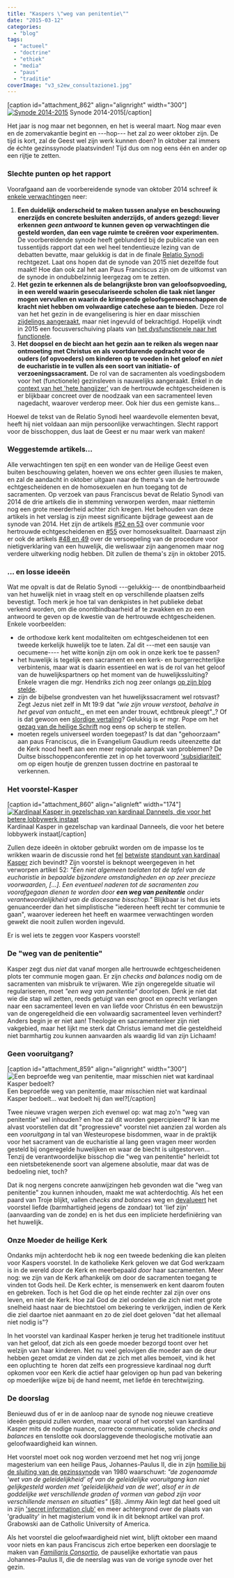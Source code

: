 ```yaml
---
title: "Kaspers \"weg van penitentie\""
date: "2015-03-12"
categories: 
  - "blog"
tags: 
  - "actueel"
  - "doctrine"
  - "ethiek"
  - "media"
  - "paus"
  - "traditie"
coverImage: "v3_s2ew_consultazione1.jpg"
---
```


\[caption id="attachment\_862" align="alignright" width="300"\][![Synode 2014-2015](images/v3_s2ew_consultazione1-300x125.jpg)](http://www.familiam.org/famiglia_eng/church/00005685_Synod_on_the_Family.html) Synode 2014-2015\[/caption\]

Het jaar is nog maar net begonnen, en het is weeral maart. Nog maar even en de zomervakantie begint en ---hop--- het zal zo weer oktober zijn. De tijd is kort, zal de Geest wel zijn werk kunnen doen? In oktober zal immers de échte gezinssynode plaatsvinden! Tijd dus om nog eens één en ander op een rijtje te zetten.

### Slechte punten op het rapport

Voorafgaand aan de voorbereidende synode van oktober 2014 schreef ik [enkele verwachtingen](/blog/acht-van-de-bisschop-en-drie-van-mezelf/) neer:

1. **Een duidelijk onderscheid te maken tussen analyse en beschouwing enerzijds en concrete besluiten anderzijds, of anders gezegd: liever erkennen** **_geen antwoord_** **te kunnen geven op verwachtingen die gesteld worden, dan een vage ruimte te creëren voor experimenten.** De voorbereidende synode heeft geblunderd bij de publicatie van een tussentijds rapport dat een wel heel tendentieuze lezing van de debatten bevatte, maar gelukkig is dat in de finale [Relatio Synodi](http://rkdocumenten.nl/rkdocs/index.php?mi=600&doc=5675) rechtgezet. Laat ons hopen dat de synode van 2015 niet dezelfde fout maakt! Hoe dan ook zal het aan Paus Franciscus zijn om de uitkomst van de synode in ondubbelzinnig leergezag om te zetten.
2. **Het gezin te erkennen als de belangrijkste bron van geloofsopvoeding, in een wereld waarin geseculariseerde scholen die taak niet langer mogen vervullen en waarin de krimpende geloofsgemeenschappen de kracht niet hebben om volwaardige catechese aan te bieden.** Deze rol van het het gezin in de evangelisering is hier en daar misschien [zijdelings aangeraakt](http://rkdocumenten.nl/rkdocs/index.php?mi=600&doc=5675&id=9992), maar niet ingevuld of bekrachtigd. Hopelijk vindt in 2015 een focusverschuiving plaats van [het dysfunctionele naar het functionele](http://blog.adw.org/2014/12/focused-on-the-dysfunctional-a-consideration-of-the-need-for-the-synod-on-the-family-to-refocus-on-the-family/).
3. **Het doopsel en de biecht aan het gezin aan te reiken als wegen naar ontmoeting met Christus en als voortdurende opdracht voor de ouders (of opvoeders) om kinderen op te voeden in het geloof en** **_niet_** **de eucharistie in te vullen als een soort van initiatie- of verzoeningssacrament.** De rol van de sacramenten als voedingsbodem voor het (functionele) gezinsleven is nauwelijks aangeraakt. Enkel in de [context van het 'hete hangijzer'](http://rkdocumenten.nl/rkdocs/index.php?mi=600&doc=5675&id=9989&highlight=verzoening#al52) van de hertrouwde echtgescheidenen is er blijkbaar concreet over de noodzaak van een sacramenteel leven nagedacht, waarover verderop meer. Ook hier dus een gemiste kans...

Hoewel de tekst van de Relatio Synodi heel waardevolle elementen bevat, heeft hij niet voldaan aan mijn persoonlijke verwachtingen. Slecht rapport voor de bisschoppen, dus laat de Geest er nu maar werk van maken!

### Weggestemde artikels...

Alle verwachtingen ten spijt en een wonder van de Heilige Geest even buiten beschouwing gelaten, hoeven we ons echter geen illusies te maken, en zal de aandacht in oktober uitgaan naar de thema's van de hertrouwde echtgescheidenen en de homosexuelen en hun toegang tot de sacramenten. Op verzoek van paus Franciscus bevat de Relatio Synodi van 2014 de drie artikels die in stemming verworpen werden, maar niettemin nog een grote meerderheid achter zich kregen. Het behouden van deze artikels in het verslag is zijn meest significante bijdrage geweest aan de synode van 2014. Het zijn de artikels [#52 en 53](http://rkdocumenten.nl/rkdocs/index.php?mi=600&doc=5675&id=9989) over communie voor hertrouwde echtgescheidenen en [#55](http://rkdocumenten.nl/rkdocs/index.php?mi=600&doc=5675&id=9990) over homoseksualiteit. Daarnaast zijn er ook de artikels [#48 en 49](http://rkdocumenten.nl/rkdocs/index.php?mi=600&doc=5675&id=9989#al48) over de versoepeling van de procedure voor nietigverklaring van een huwelijk, die weliswaar zijn aangenomen maar nog verdere uitwerking nodig hebben. Dít zullen de thema's zijn in oktober 2015.

### ... en losse ideeën

Wat me opvalt is dat de Relatio Synodi ---gelukkig--- de onontbindbaarheid van het huwelijk niet in vraag stelt en op verschillende plaatsen zelfs bevestigt. Toch merk je hoe tal van denkpistes in het publieke debat verkend worden, om die onontbindbaarheid af te zwakken en zo een antwoord te geven op de kwestie van de hertrouwde echtgescheidenen. Enkele voorbeelden:

- de orthodoxe kerk kent modaliteiten om echtgescheidenen tot een tweede kerkelijk huwelijk toe te laten. Zal dit ---met een sausje van oecumene---- het witte konijn zijn om ook in onze kerk toe te passen?
- het huwelijk is tegelijk een sacrament en een kerk- en burgerrechterlijke verbintenis, maar wat is daarin essentieel en wat is de rol van het geloof van de huwelijkspartners op het moment van de huwelijkssluiting? Enkele vragen die mgr. Hendriks zich nog zeer onlangs [op zijn blog stelde](http://www.arsacal.nl/?p=contentitem&id=821).
- zijn de bijbelse grondvesten van het huwelijkssacrament wel rotsvast? Zegt Jezus niet zelf in Mt 19:9 dat _"wie zijn vrouw verstoot,_ _behalve in het geval van ontucht__, en met een ander trouwt, echtbreuk pleegt"_? Of is dat gewoon een [slordige vertaling](http://christianity.stackexchange.com/questions/32166/how-does-the-catholic-church-explain-matthew-199-which-seems-to-allow-divorce-i)? Gelukkig is er mgr. Pope om het [gezag van de heilige Schrift](http://blog.adw.org/2015/01/a-lowly-pastor-comments-on-troubling-developments-in-the-marriage-debate/) nog eens op scherp te stellen.
- moeten regels universeel worden toegepast? Is dat dan "gehoorzaam" aan paus Franciscus, die in Evangelium Gaudium reeds uiteenzette dat de Kerk nood heeft aan een meer regionale aanpak van problemen? De Duitse bisschoppenconferentie zet in op het toverwoord ['subsidiariteit'](https://incaelo.wordpress.com/2015/02/22/from-a-hildesheim-pub-dresdens-bishop-koch-on-marriage-divorce-and-sacraments/) om op eigen houtje de grenzen tussen doctrine en pastoraal te verkennen.

### Het voorstel-Kasper

\[caption id="attachment\_860" align="alignleft" width="174"\][![Kardinaal Kasper in gezelschap van kardinaal Danneels, die voor het betere lobbywerk instaat](images/330px-Kardinaal_III_Danneels_en_Kasper1-174x300.jpg)](http://en.wikipedia.org/wiki/Walter_Kasper) Kardinaal Kasper in gezelschap van kardinaal Danneels, die voor het betere lobbywerk instaat\[/caption\]

Zullen deze ideeën in oktober gebruikt worden om de impasse los te wrikken waarin de discussie rond het [fel](https://catholicismpure.wordpress.com/2014/04/03/dr-john-rist-cardinal-kaspers-new-approach-to-the-remarried-has-shaky-historical-foundations/) [betwiste](http://www.ncregister.com/daily-news/cardinals-collaborate-on-book-to-defend-church-doctrine-on-divorce-remarria) [standpunt van kardinaal Kasper](https://www.commonwealmagazine.org/interview-cardinal-walter-kasper) zich bevindt? Zijn voorstel is beknopt weergegeven in het verworpen artikel 52: _"Een niet algemeen toelaten tot de tafel van de eucharistie in bepaalde bijzondere omstandigheden en op zeer precieze voorwaarden, \[...\]. Een eventueel naderen tot de sacramenten zou voorafgegaan dienen te worden door **een weg van penitentie** onder verantwoordelijkheid van de diocesane bisschop."_ Blijkbaar is het dus iets genuanceerder dan het simplistische "iedereen heeft recht ter communie te gaan", waarover iedereen het heeft en waarmee verwachtingen worden gewekt die nooit zullen worden ingevuld.

Er is wel iets te zeggen voor Kaspers voorstel!

### De "weg van de penitentie"

Kasper zegt dus _niet_ dat vanaf morgen alle hertrouwde echtgescheidenen plots ter communie mogen gaan. Er zijn _checks and balances_ nodig om de sacramenten van misbruik te vrijwaren. Wie zijn ongeregelde situatie wil regulariseren, moet _"een weg van penitentie"_ doorlopen. Denk je niet dat wie die stap wil zetten, reeds getuigt van een groot en oprecht verlangen naar een sacramenteel leven en van liefde voor Christus én een bewustzijn van de ongeregeldheid die een volwaardig sacramenteel leven verhindert? Anders begin je er niet aan! Theologie en sacramentenleer zijn niet vakgebied, maar het lijkt me sterk dat Christus iemand met die gesteldheid niet barmhartig zou kunnen aanvaarden als waardig lid van zijn Lichaam!

### Geen vooruitgang?

\[caption id="attachment\_859" align="alignright" width="300"\]![Een beproefde weg van penitentie, maar misschien niet wat kardinaal Kasper bedoelt?](images/8C742BCDFBA576368AFE1F071248F9A1-veurne-boeteprocessie1-300x168.jpg) Een beproefde weg van penitentie, maar misschien niet wat kardinaal Kasper bedoelt... wat bedoelt hij dan wel?\[/caption\]

Twee nieuwe vragen werpen zich evenwel op: wat mag zo'n "weg van penitentie" wel inhouden? en hoe zal dit worden gepercipieerd? Ik kan me alvast voorstellen dat dit "progressieve" voorstel niet aanzien zal worden als een _vooruitgang_ in tal van Westeuropese bisdommen, waar in de praktijk voor het sacrament van de eucharistie al lang geen vragen meer worden gesteld bij ongeregelde huwelijken en waar de biecht is uitgestorven... Tenzij de verantwoordelijke bisschop die "weg van penitentie" herleidt tot een nietsbetekenende soort van algemene absolutie, maar dat was de bedoeling niet, toch?

Dat ik nog nergens concrete aanwijzingen heb gevonden wat die "weg van penitentie" zou kunnen inhouden, maakt me wat achterdochtig. Als het een paard van Troje blijkt, vallen _checks and balances_ weg en [devalueert](http://blog.adw.org/2015/01/for-many-have-reduced-love-to-kindness-and-kindness-to-mere-affirmation-a-further-reflection-on-the-moral-troubles-of-our-time/) het voorstel liefde (barmhartigheid jegens de zondaar) tot 'lief zijn' (aanvaarding van de zonde) en is het dus een impliciete herdefiniëring van het huwelijk.

### Onze Moeder de heilige Kerk

Ondanks mijn achterdocht heb ik nog een tweede bedenking die kan pleiten voor Kaspers voorstel. In de katholieke Kerk geloven we dat God werkzaam is in de wereld _door_ de Kerk en meerbepaald _door_ haar sacramenten. Meer nog: we zijn van de Kerk afhankelijk om door de sacramenten toegang te vinden tot Gods heil. De Kerk echter, is mensenwerk en kent daarom fouten en gebreken. Toch is het God die op het einde rechter zal zijn over ons leven, en niet de Kerk. Hoe zal God de ziel oordelen die zich niet met grote snelheid haast naar de biechtstoel om bekering te verkrijgen, indien de Kerk die ziel daartoe niet aanmaant en zo de ziel doet geloven "dat het allemaal niet nodig is"?

In het voorstel van kardinaal Kasper herken je terug het traditionele instituut van het geloof, dat zich als een goede moeder bezorgd toont over het welzijn van haar kinderen. Net nu veel gelovigen die moeder aan de deur hebben gezet omdat ze vinden dat ze zich met alles bemoeit, vind ik het een opluchting te  horen dat zelfs een progressieve kardinaal nog durft opkomen voor een Kerk die actief haar gelovigen op hun pad van bekering op moederlijke wijze bij de hand neemt, met liefde én terechtwijzing.

### De doorslag

Benieuwd dus of er in de aanloop naar de synode nog nieuwe creatieve ideeën gespuid zullen worden, maar vooral of het voorstel van kardinaal Kasper mits de nodige nuance, correcte communicatie, solide _checks and balances_ en tenslotte ook doorslaggevende theologische motivatie aan geloofwaardigheid kan winnen.

Het voorstel moet ook nog worden verzoend met het nog vrij jonge magesterium van een heilige Paus, Johannes-Paulus II, die in zijn [homilie bij de sluiting van de gezinssynode](http://rkdocumenten.nl/rkdocs/index.php?mi=600&doc=1788&id=0&highlight=#al8) van 1980 waarschuwt: _"de zogenaamde 'wet van de geleidelijkheid' of van de geleidelijke vooruitgang kan niet gelijkgesteld worden met 'geleidelijkheid van de wet', alsof er in de goddelijke wet verschillende graden of vormen van gebod zijn voor verschillende mensen en situaties"_ (§8). Jimmy Akin legt dat heel goed uit in zijn ['secret information club'](http://www.ncregister.com/blog/jimmy-akin/the-law-of-gradualness-12-things-to-know-and-share) en meer achtergrond over de plaats van 'graduality' in het magisterium vond ik in dit beknopt artikel van prof. Grabowski aan de Catholic University of America.

Als het voorstel die geloofwaardigheid niet wint, blijft oktober een maand voor niets en kan paus Franciscus zich ertoe beperken een doorslagje te maken van [_Familiaris Consortio_](http://rkdocumenten.nl/rkdocs/index.php?mi=600&doc=267&id=647), de pauselijke exhortatie van paus Johannes-Paulus II, die de neerslag was van de vorige synode over het gezin.
